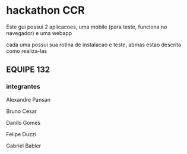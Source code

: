 # hackathon CCR

Este gui possui 2 aplicacoes, uma mobile (para teste, funciona no navegador) e uma webapp 

cada uma possui sua rotina de instalacao e teste, abmas estao descrita como realiza-las


## EQUIPE 132

### integrantes

Alexandre Pansan

Bruno Cesar 

Danilo Gomes

Felipe Duzzi

Gabriel Babler

